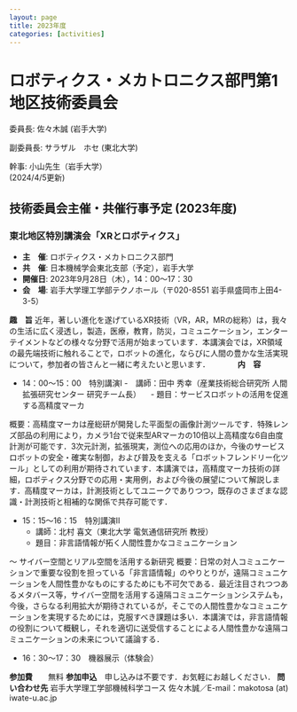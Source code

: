 ```yaml
---
layout: page
title: 2023年度
categories: [activities]
---
```

# ロボティクス・メカトロニクス部門第1地区技術委員会

委員長: 佐々木誠 (岩手大学) 

副委員長: サラザル　ホセ (東北大学)

幹事: 小山先生（岩手大学）  
(2024/4/5更新)

## 技術委員会主催・共催行事予定 (2023年度)

### 東北地区特別講演会「XRとロボティクス」

- **主　催**:	ロボティクス・メカトロニクス部門
- **共　催**:	日本機械学会東北支部（予定），岩手大学
- **開催日**:	2023年9月28日（木），14：00～17：30
- **会　場**: 岩手大学理工学部テクノホール（〒020-8551 岩手県盛岡市上田4-3-5）

**趣　旨**	近年，著しい進化を遂げているXR技術（VR，AR，MRの総称）は，我々の生活に広く浸透し，製造，医療，教育，防災，コミュニケーション，エンターテイメントなどの様々な分野で活用が始まっています．本講演会では，XR領域の最先端技術に触れることで，ロボットの進化，ならびに人間の豊かな生活実現について，参加者の皆さんと一緒に考えたいと思います．
　　　
**内　容**
- 14：00～15：00　特別講演Ⅰ
  -　講師：田中 秀幸（産業技術総合研究所 人間拡張研究センター 研究チーム長）
　-  題目：サービスロボットの活用を促進する高精度マーカ

概要：高精度マーカは産総研が開発した平面型の画像計測ツールです．特殊レンズ部品の利用により，カメラ1台で従来型ARマーカの10倍以上高精度な6自由度計測が可能です．3次元計測，拡張現実，測位への応用のほか，今後のサービスロボットの安全・確実な制御，および普及を支える「ロボットフレンドリー化ツール」としての利用が期待されています．本講演では，高精度マーカ技術の詳細，ロボティクス分野での応用・実用例，および今後の展望について解説します．高精度マーカは，計測技術としてユニークでありつつ，既存のさまざまな認識・計測技術と相補的な関係で共存可能です．

- 15：15～16：15　特別講演Ⅱ　
  - 講師：北村 喜文（東北大学 電気通信研究所 教授）
  - 題目：非言語情報が拓く人間性豊かなコミュニケーション　

～ サイバー空間とリアル空間を活用する新研究
概要：日常の対人コミュニケーションで重要な役割を担っている「非言語情報」のやりとりが，遠隔コミュニケーションを人間性豊かなものにするためにも不可欠である．最近注目されつつあるメタバース等，サイバー空間を活用する遠隔コミュニケーションシステムも，今後，さらなる利用拡大が期待されているが，そこでの人間性豊かなコミュニケーションを実現するためには，克服すべき課題は多い．本講演では，非言語情報の役割について概観し，それを適切に送受信することによる人間性豊かな遠隔コミュニケーションの未来について議論する．

- 16：30～17：30　機器展示（体験会）

**参加費**　　無料
**参加申込**　申し込みは不要です．お気軽にお越しください．
**問い合わせ先**	岩手大学理工学部機械科学コース 佐々木誠／E-mail：makotosa (at) iwate-u.ac.jp


